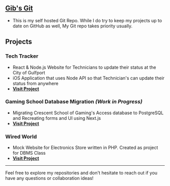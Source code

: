 ## [Gib's Git](https://git.gibbyb.com/gib)
- This is my self hosted Git Repo. While I do try to keep my projects up to date on GitHub as well, My Git repo takes priority usually.

## Projects

### **Tech Tracker**
- React & Node.js Website for Technicians to update their status at the City of Gulfport
- iOS Application that uses Node API so that Technician's can update their status from anywhere
- **[Visit Project](https://techtracker.gibbyb.com)**

### **Gaming School Database Migration** *(Work in Progress)*
- Migrating Crescent School of Gaming's Access database to PostgreSQL and Recreating forms and UI using Next.js
- **[Visit Project](https://github.com/gibbyb/crescent_school)**

### **Wired World**
- Mock Website for Electronics Store written in PHP. Created as project for DBMS Class
- **[Visit Project](https://wiredworld.gibbyb.com)**



---

Feel free to explore my repositories and don't hesitate to reach out if you have any questions or collaboration ideas!
